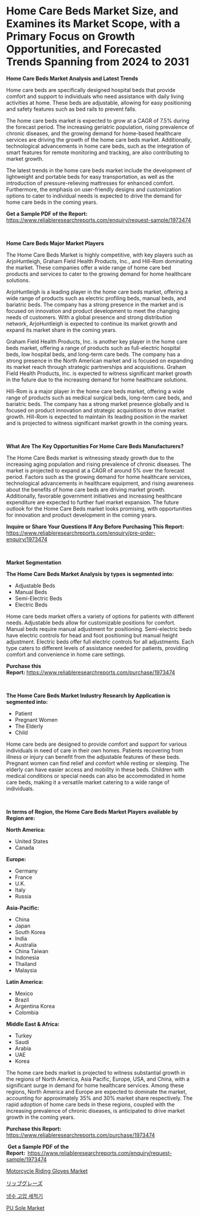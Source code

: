 <p><h1>Home Care Beds Market Size, and Examines its Market Scope, with a Primary Focus on Growth Opportunities, and Forecasted Trends Spanning from 2024 to 2031</h1></p><p><strong>Home Care Beds Market Analysis and Latest Trends</strong></p>
<p><p>Home care beds are specifically designed hospital beds that provide comfort and support to individuals who need assistance with daily living activities at home. These beds are adjustable, allowing for easy positioning and safety features such as bed rails to prevent falls.</p><p>The home care beds market is expected to grow at a CAGR of 7.5% during the forecast period. The increasing geriatric population, rising prevalence of chronic diseases, and the growing demand for home-based healthcare services are driving the growth of the home care beds market. Additionally, technological advancements in home care beds, such as the integration of smart features for remote monitoring and tracking, are also contributing to market growth.</p><p>The latest trends in the home care beds market include the development of lightweight and portable beds for easy transportation, as well as the introduction of pressure-relieving mattresses for enhanced comfort. Furthermore, the emphasis on user-friendly designs and customization options to cater to individual needs is expected to drive the demand for home care beds in the coming years.</p></p>
<p><strong>Get a Sample PDF of the Report:&nbsp;</strong> <a href="https://www.reliableresearchreports.com/enquiry/request-sample/1973474">https://www.reliableresearchreports.com/enquiry/request-sample/1973474</a></p>
<p>&nbsp;</p>
<p><strong>Home Care Beds Major Market Players</strong></p>
<p><p>The Home Care Beds Market is highly competitive, with key players such as ArjoHuntleigh, Graham Field Health Products, Inc., and Hill-Rom dominating the market. These companies offer a wide range of home care bed products and services to cater to the growing demand for home healthcare solutions.</p><p>ArjoHuntleigh is a leading player in the home care beds market, offering a wide range of products such as electric profiling beds, manual beds, and bariatric beds. The company has a strong presence in the market and is focused on innovation and product development to meet the changing needs of customers. With a global presence and strong distribution network, ArjoHuntleigh is expected to continue its market growth and expand its market share in the coming years.</p><p>Graham Field Health Products, Inc. is another key player in the home care beds market, offering a range of products such as full-electric hospital beds, low hospital beds, and long-term care beds. The company has a strong presence in the North American market and is focused on expanding its market reach through strategic partnerships and acquisitions. Graham Field Health Products, Inc. is expected to witness significant market growth in the future due to the increasing demand for home healthcare solutions.</p><p>Hill-Rom is a major player in the home care beds market, offering a wide range of products such as medical surgical beds, long-term care beds, and bariatric beds. The company has a strong market presence globally and is focused on product innovation and strategic acquisitions to drive market growth. Hill-Rom is expected to maintain its leading position in the market and is projected to witness significant market growth in the coming years.</p></p>
<p>&nbsp;</p>
<p><strong>What Are The Key Opportunities For Home Care Beds Manufacturers?</strong></p>
<p><p>The Home Care Beds market is witnessing steady growth due to the increasing aging population and rising prevalence of chronic diseases. The market is projected to expand at a CAGR of around 5% over the forecast period. Factors such as the growing demand for home healthcare services, technological advancements in healthcare equipment, and rising awareness about the benefits of home care beds are driving market growth. Additionally, favorable government initiatives and increasing healthcare expenditure are expected to further fuel market expansion. The future outlook for the Home Care Beds market looks promising, with opportunities for innovation and product development in the coming years.</p></p>
<p><strong>Inquire or Share Your Questions If Any Before Purchasing This Report:</strong> <a href="https://www.reliableresearchreports.com/enquiry/pre-order-enquiry/1973474">https://www.reliableresearchreports.com/enquiry/pre-order-enquiry/1973474</a></p>
<p>&nbsp;</p>
<p><strong>Market Segmentation</strong></p>
<p><strong>The Home Care Beds Market Analysis by types is segmented into:</strong></p>
<p><ul><li>Adjustable Beds</li><li>Manual Beds</li><li>Semi-Electric Beds</li><li>Electric Beds</li></ul></p>
<p><p>Home care beds market offers a variety of options for patients with different needs. Adjustable beds allow for customizable positions for comfort. Manual beds require manual adjustment for positioning. Semi-electric beds have electric controls for head and foot positioning but manual height adjustment. Electric beds offer full electric controls for all adjustments. Each type caters to different levels of assistance needed for patients, providing comfort and convenience in home care settings.</p></p>
<p><strong>Purchase this Report:&nbsp;</strong><a href="https://www.reliableresearchreports.com/purchase/1973474">https://www.reliableresearchreports.com/purchase/1973474</a></p>
<p>&nbsp;</p>
<p><strong>The Home Care Beds Market Industry Research by Application is segmented into:</strong></p>
<p><ul><li>Patient</li><li>Pregnant Women</li><li>The Elderly</li><li>Child</li></ul></p>
<p><p>Home care beds are designed to provide comfort and support for various individuals in need of care in their own homes. Patients recovering from illness or injury can benefit from the adjustable features of these beds. Pregnant women can find relief and comfort while resting or sleeping. The elderly can have easier access and mobility in these beds. Children with medical conditions or special needs can also be accommodated in home care beds, making it a versatile market catering to a wide range of individuals.</p></p>
<p>&nbsp;</p>
<p><strong>In terms of Region, the Home Care Beds Market Players available by Region are:</strong></p>
<p>
    <p> <strong> North America: </strong>
        <ul>
            <li>United States</li>
            <li>Canada</li>
        </ul>
        </p> 
    <p> <strong> Europe: </strong>
        <ul>
            <li>Germany</li>
            <li>France</li>
            <li>U.K.</li>
            <li>Italy</li>
            <li>Russia</li>
        </ul>
        </p> 
    <p> <strong> Asia-Pacific: </strong>
        <ul>
            <li>China</li>
            <li>Japan</li>
            <li>South Korea</li>
            <li>India</li>
            <li>Australia</li>
            <li>China Taiwan</li>
            <li>Indonesia</li>
            <li>Thailand</li>
            <li>Malaysia</li>
        </ul>
        </p> 
    <p> <strong> Latin America: </strong>
        <ul>
            <li>Mexico</li>
            <li>Brazil</li>
            <li>Argentina Korea</li>
            <li>Colombia</li>
        </ul>
        </p> 
    <p> <strong> Middle East & Africa: </strong>
        <ul>
            <li>Turkey</li>
            <li>Saudi</li>
            <li>Arabia</li>
            <li>UAE</li>
            <li>Korea</li>
        </ul>
    </p>
    </p>
<p><p>The home care beds market is projected to witness substantial growth in the regions of North America, Asia Pacific, Europe, USA, and China, with a significant surge in demand for home healthcare services. Among these regions, North America and Europe are expected to dominate the market, accounting for approximately 35% and 30% market share respectively. The rapid adoption of home care beds in these regions, coupled with the increasing prevalence of chronic diseases, is anticipated to drive market growth in the coming years.</p></p>
<p><strong>Purchase this Report: </strong><a href="https://www.reliableresearchreports.com/purchase/1973474">https://www.reliableresearchreports.com/purchase/1973474</a></p>
<p>&nbsp;<strong>Get a Sample PDF of the Report:&nbsp;&nbsp;</strong><a href="https://www.reliableresearchreports.com/enquiry/request-sample/1973474">https://www.reliableresearchreports.com/enquiry/request-sample/1973474</a></p>
<p><strong></strong></p>
<p><p><a href="https://github.com/peachesmcdowel1/Market-Research-Report-List-1/blob/main/motorcycle-riding-gloves-market.md">Motorcycle Riding Gloves Market</a></p><p><a href="https://medium.com/@aurelianghideanu2022/%E3%83%AA%E3%83%83%E3%83%97%E3%82%B0%E3%83%AC%E3%83%BC%E3%82%BA%E5%B8%82%E5%A0%B4-%E7%A8%AE%E9%A1%9E-%E7%94%A8%E9%80%94-%E3%81%8A%E3%82%88%E3%81%B3%E5%9C%B0%E7%90%86%E3%81%AB%E3%82%88%E3%82%8B%E5%8C%85%E6%8B%AC%E7%9A%84%E3%81%AA%E8%A9%95%E4%BE%A1-3705a89c9ef0">リップグレーズ</a></p><p><a href="https://medium.com/@frankfurter67567/%EB%83%89%EC%88%98%EC%95%95%EB%A0%A5%EC%84%B8%EC%B2%99%EA%B8%B0-%EC%8B%9C%EC%9E%A5-%EC%84%B1%EA%B3%B5%EC%A0%81%EC%9D%B8-%EB%B9%84%EC%A6%88%EB%8B%88%EC%8A%A4-%EC%A0%84%EB%9E%B5%EC%9D%98-%EC%97%B4%EC%87%A0-2031%EB%85%84%EA%B9%8C%EC%A7%80-%EC%98%88%EC%83%81-f5b0476de215">냉수 고압 세척기</a></p><p><a href="https://github.com/redneck06/Market-Research-Report-List-2/blob/main/pu-sole-market.md">PU Sole Market</a></p></p>
